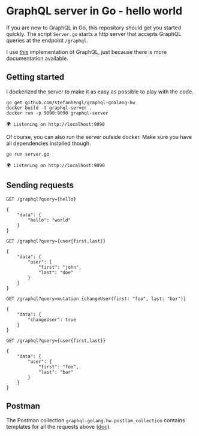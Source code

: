 # GraphQL server in Go - hello world
If you are new to GraphQL in Go, this repository should get you started quickly. The script `Server.go` starts a http server that accepts GraphQL queries at the endpoint `/graphql`. 

I use [this](https://github.com/graphql-go/graphql) implementation of GraphQL, just because there is more documentation available. 

## Getting started
I dockerized the server to make it as easy as possible to play with the code.

    go get github.com/stefanhengl/graphql-goalang-hw
    docker build -t graphql-server .
    docker run -p 9090:9090 graphql-server

    🌍 Listening on http://localhost:9090

Of course, you can also run the server outside docker. Make sure you have all dependencies installed though.

    go run server.go
    
    🌍 Listening on http://localhost:9090

## Sending requests
    
    GET /graphql?query={hello}

    {
        "data": {
            "hello": "world"
        }
    }

    GET /graphql?query={user{first,last}}

    {
        "data": {
            "user": {
                "first": "john",
                "last": "doe"
            }
        }
    }

    GET /graphql?query=mutation {changeUser(first: "foo", last: "bar")}

    {
        "data": {
            "changeUser": true
        }
    }

    GET /graphql?query={user{first,last}}

    {
        "data": {
            "user": {
                "first": "foo",
                "last": "bar"
            }
        }
    }

## Postman
The Postman collection `graphql-golang.hw.postlam_collection` contains templates for all the requests above ([doc](https://www.getpostman.com/docs/postman/collections/data_formats)). 